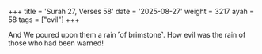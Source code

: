 +++
title = 'Surah 27, Verses 58'
date = '2025-08-27'
weight = 3217
ayah = 58
tags = ["evil"]
+++

And We poured upon them a rain ˹of brimstone˺. How evil was the rain of those who had been warned!